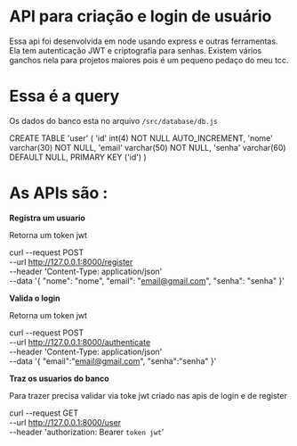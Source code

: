# API para criação e login de usuário

Essa api foi desenvolvida em node usando express e outras ferramentas. Ela tem autenticação JWT e criptografia para senhas. Existem vários ganchos nela para projetos maiores pois é um pequeno pedaço do meu tcc.


# Essa é a query 

Os dados do banco esta no arquivo `/src/database/db.js`

CREATE TABLE 'user' (
  'id' int(4) NOT NULL AUTO_INCREMENT,
  'nome' varchar(30) NOT NULL,
  'email' varchar(50) NOT NULL,
  'senha' varchar(60) DEFAULT NULL,
  PRIMARY KEY ('id')
)

# As APIs são :

**Registra um usuario**

Retorna um token jwt

curl --request POST \
  --url http://127.0.0.1:8000/register \
  --header 'Content-Type: application/json' \
  --data '{
	"nome": "nome",
	"email": "email@gmail.com",
	"senha": "senha"
}'

**Valida o login**

Retorna um token jwt

curl --request POST \
  --url http://127.0.0.1:8000/authenticate \
  --header 'Content-Type: application/json' \
  --data '{
	"email":"email@gmail.com",
	"senha":"senha"
}'

**Traz os usuarios do banco**

Para trazer precisa validar via toke jwt criado nas apis de login e de register

curl --request GET \
  --url http://127.0.0.1:8000/user \
  --header 'authorization: Bearer `token jwt`'
